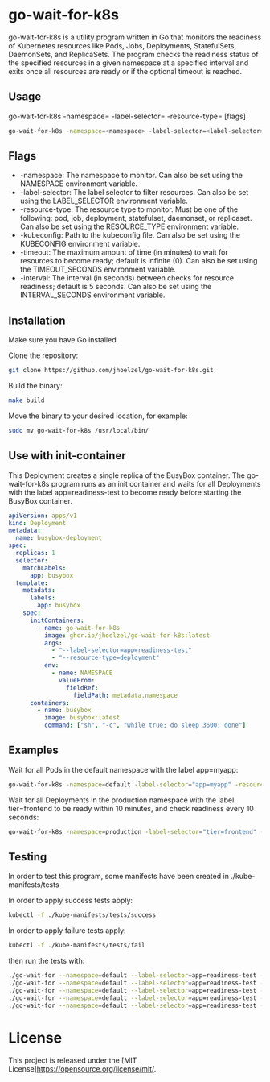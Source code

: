 # go-wait-for-k8s
go-wait-for-k8s is a utility program written in Go that monitors the readiness of Kubernetes resources like Pods, Jobs, Deployments, StatefulSets, DaemonSets, and ReplicaSets. The program checks the readiness status of the specified resources in a given namespace at a specified interval and exits once all resources are ready or if the optional timeout is reached.

## Usage
go-wait-for-k8s -namespace=<namespace> -label-selector=<label-selector> -resource-type=<resource-type> [flags]

```sh
go-wait-for-k8s -namespace=<namespace> -label-selector=<label-selector> -resource-type=<resource-type> [flags]
```

## Flags
* -namespace: The namespace to monitor. Can also be set using the NAMESPACE environment variable.
* -label-selector: The label selector to filter resources. Can also be set using the LABEL_SELECTOR environment variable.
* -resource-type: The resource type to monitor. Must be one of the following: pod, job, deployment, statefulset, daemonset, or replicaset. Can also be set using the RESOURCE_TYPE environment variable.
* -kubeconfig: Path to the kubeconfig file. Can also be set using the KUBECONFIG environment variable.
* -timeout: The maximum amount of time (in minutes) to wait for resources to become ready; default is infinite (0). Can also be set using the TIMEOUT_SECONDS environment variable.
* -interval: The interval (in seconds) between checks for resource readiness; default is 5 seconds. Can also be set using the INTERVAL_SECONDS environment variable.

## Installation
Make sure you have Go installed.

Clone the repository:

```sh
git clone https://github.com/jhoelzel/go-wait-for-k8s.git
```

Build the binary:

```sh
make build
```

Move the binary to your desired location, for example:

```sh
sudo mv go-wait-for-k8s /usr/local/bin/
```

## Use with init-container

This Deployment creates a single replica of the BusyBox container. The go-wait-for-k8s program runs as an init container and waits for all Deployments with the label app=readiness-test to become ready before starting the BusyBox container.

```yaml
apiVersion: apps/v1
kind: Deployment
metadata:
  name: busybox-deployment
spec:
  replicas: 1
  selector:
    matchLabels:
      app: busybox
  template:
    metadata:
      labels:
        app: busybox
    spec:
      initContainers:
        - name: go-wait-for-k8s
          image: ghcr.io/jhoelzel/go-wait-for-k8s:latest
          args:
            - "--label-selector=app=readiness-test"
            - "--resource-type=deployment"
          env:
            - name: NAMESPACE
              valueFrom:
                fieldRef:
                  fieldPath: metadata.namespace
      containers:
        - name: busybox
          image: busybox:latest
          command: ["sh", "-c", "while true; do sleep 3600; done"]

```

## Examples

Wait for all Pods in the default namespace with the label app=myapp:

```sh
go-wait-for-k8s -namespace=default -label-selector="app=myapp" -resource-type=pod
```

Wait for all Deployments in the production namespace with the label tier=frontend to be ready within 10 minutes, and check readiness every 10 seconds:

```sh
go-wait-for-k8s -namespace=production -label-selector="tier=frontend" -resource-type=deployment -timeout=10 -interval=10
```

## Testing

In order to test this program, some manifests have been created in ./kube-manifests/tests

In order to apply success tests apply:

```sh
kubectl -f ./kube-manifests/tests/success
```

In order to apply failure tests apply:

```sh
kubectl -f ./kube-manifests/tests/fail
```

then run the tests with:

```sh
./go-wait-for --namespace=default --label-selector=app=readiness-test --resource-type=deployment
./go-wait-for --namespace=default --label-selector=app=readiness-test --resource-type=job
./go-wait-for --namespace=default --label-selector=app=readiness-test --resource-type=statefulset
./go-wait-for --namespace=default --label-selector=app=readiness-test --resource-type=daemonset
./go-wait-for --namespace=default --label-selector=app=readiness-test --resource-type=replicaset
```


# License
This project is released under the [MIT License]<https://opensource.org/license/mit/>.

